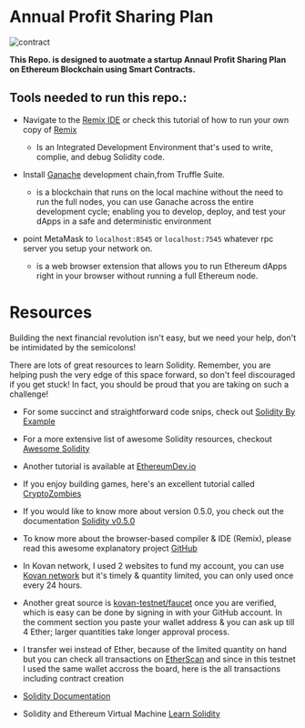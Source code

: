 # Annual Profit Sharing Plan

![contract](https://image.slidesharecdn.com/introtosmartcontracts-171213035611/95/intro-to-smart-contracts-13-638.jpg?cb=1513137521)


**This Repo. is designed to auotmate a startup Annaul Profit Sharing Plan on Ethereum Blockchain using Smart Contracts.**

## Tools needed to run this repo.:
- Navigate to the [Remix IDE](https://remix.ethereum.org) or check this tutorial of how to run your own copy of [Remix](https://www.sitepoint.com/remix-smart-contracts-ethereum-blockchain/#:~:text=Remix%20is%20a%20Solidity%20IDE,compile%20and%20debug%20Solidity%20code.&text=IDE%20stands%20for%20Integrated%20Development,compiling%2C%20executing%20and%20debugging%20code.)
  
  - Is an Integrated Development Environment that's used to write, complie, and debug Solidity code.
- Install [Ganache](https://www.trufflesuite.com/ganache) development chain,from Truffle Suite.
  
  - is a blockchain that runs on the local machine without the need to run the full nodes, you can use Ganache across the entire development cycle; enabling you to develop, deploy, and test your dApps in a safe and deterministic environment
-  point MetaMask to `localhost:8545` or `localhost:7545` whatever rpc server  you setup your network on.
   
   -  is a web browser extension that allows you to run Ethereum dApps right in your browser without running a full Ethereum node.









# Resources

Building the next financial revolution isn't easy, but we need your help, don't be intimidated by the semicolons!

There are lots of great resources to learn Solidity. Remember, you are helping push the very edge of this space forward,
so don't feel discouraged if you get stuck! In fact, you should be proud that you are taking on such a challenge!

* For some succinct and straightforward code snips, check out [Solidity By Example](https://github.com/raineorshine/solidity-by-example)
  
* For a more extensive list of awesome Solidity resources, checkout [Awesome Solidity](https://github.com/bkrem/awesome-solidity)
* Another tutorial is available at [EthereumDev.io](https://ethereumdev.io/)

* If you enjoy building games, here's an excellent tutorial called [CryptoZombies](https://cryptozombies.io/)

* If you would like to know more about version 0.5.0, you check out the documentation [Solidity v0.5.0](https://solidity.readthedocs.io/en/v0.5.0/050-breaking-changes.html)

* To know more about the browser-based compiler & IDE (Remix), please read this awesome explanatory project [GitHub](https://github.com/ethereum/remix-project)



* In Kovan network, I used 2 websites to fund my account, you can use [Kovan network](https://faucet.kovan.network/) but it's timely & quantity limited, you can only used once every 24 hours.

* Another great source is [kovan-testnet/faucet](https://gitter.im/kovan-testnet/faucet#) once you are verified, which is easy can be done by signing in with your GitHub account. In the comment section you paste your wallet address & you can ask up till 4 Ether; larger quantities take longer approval process.


* I transfer wei instead of Ether, because of the limited quantity on hand but you can check all transactions on [EtherScan](https://etherscan.io/) and since in this testnet I used the same wallet accross the board, here is the all transactions including contract creation

* [Solidity Documentation](https://docs.soliditylang.org/en/v0.7.4/introduction-to-smart-contracts.html)
* Solidity and Ethereum Virtual Machine [Learn Solidity](https://www.bitdegree.org/learn/solidity)



